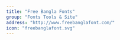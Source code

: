 ```yaml
---
title: "Free Bangla Fonts"
group: "Fonts Tools & Site"
address: "http://www.freebanglafont.com/"
icon: "freebanglafont.svg"
---
```


